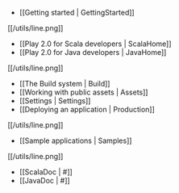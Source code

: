 - [[Getting started | GettingStarted]]

[[/utils/line.png]]

- [[Play 2.0 for Scala developers | ScalaHome]]
- [[Play 2.0 for Java developers | JavaHome]]

[[/utils/line.png]]

- [[The Build system | Build]]
- [[Working with public assets | Assets]]
- [[Settings | Settings]]
- [[Deploying an application | Production]]

[[/utils/line.png]]

- [[Sample applications | Samples]]

[[/utils/line.png]]

- [[ScalaDoc | #]]
- [[JavaDoc | #]]